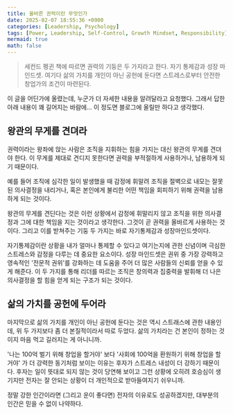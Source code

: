 ```yaml
---
title: 올바른 권력이란 무엇인가
date: 2025-02-07 18:55:36 +0900
categories: [Leadership, Psychology]
tags: [Power, Leadership, Self-Control, Growth Mindset, Responsibility]
mermaid: true
math: false
---
```


> 세컨드 펭귄 책에 따르면 권력의 기둥은 두 가지라고 한다.
> 자기 통제감과 성장 마인드셋. 여기다 삶의 가치를 개인이 아닌 공헌에 둔다면 스트레스로부터 안전한 창업가의 조건이 마련된다.

이 글을 어딘가에 올렸는데, 누군가 더 자세한 내용을 알려달라고 요청했다.
그래서 답한 아래 내용이 꽤 길어지는 바람에... 이 정도면 블로그에 올릴만 하다고 생각했다.

## 왕관의 무게를 견뎌라

권력이라는 왕좌에 앉는 사람은 조직을 지휘하는 힘을 가지는 대신 왕관의 무게를 견뎌야 한다.
이 무게를 제대로 견디지 못한다면 권력을 부적절하게 사용하거나, 남용하게 되기 때문이다.

예를 들어 조직에 심각한 일이 발생했을 때 감정에 휘말려 조직을 절벽으로 내모는 잘못된 의사결정을 내리거나, 혹은 본인에게 불리한 어떤 책임을 회피하기 위해 권력을 남용하게 되는 것이다.

왕관의 무게를 견딘다는 것은 이런 상황에서 감정에 휘말리지 않고 조직을 위한 의사결정과 그에 대한 책임을 지는 것이라고 생각한다.
그것이 곧 권력을 올바르게 사용하는 것이다. 그리고 이를 받쳐주는 기둥 두 가지는 바로 자기통제감과 성장마인드셋이다.

자기통제감이란 상황을 내가 얼마나 통제할 수 있다고 여기는지에 관한 신념이며 극심한 스트레스와 감정을 다루는 데 중요한 요소이다.
성장 마인드셋은 권위 중 가장 강력하고 영속적인 '전문적 권위'를 강화하는 데 도움을 주어 더 많은 사람들의 신뢰를 얻을 수 있게 해준다.
이 두 가지를 통해 리더를 따르는 조직은 창의력과 집중력을 발휘해 더 나은 의사결정을 할 힘을 얻게 되는 구조가 되는 것이다.

## 삶의 가치를 공헌에 두어라

마지막으로 삶의 가치를 개인이 아닌 공헌에 둔다는 것은 역시 스트래스에 관한 내용인데, 위 두 가지보다 좀 더 본질적이라서 따로 두었다.
삶의 가치라는 건 본인이 정하는 것이지 마음 먹고 길러지는 게 아니니까.

'나는 100억 벌기 위해 창업을 할거야' 보다 '사회에 100억을 환원하기 위해 창업을 할거야' 가 더 강력한 동기처럼 보이는 이유는 후자가 스트레스 내성이 더 강하기 때문이다.
후자는 일이 뜻대로 되지 않는 것이 당연해 보이고 그런 상황에 오히려 호승심이 생기지만 전자는 잘 안되는 상황이 더 개인적으로 받아들여지기 쉬우니까.

정말 강한 인간이라면 (그리고 운이 좋다면) 전자의 이유로도 성공하겠지만, 대부분의 인간은 믿을 수 없이 나약하다.


